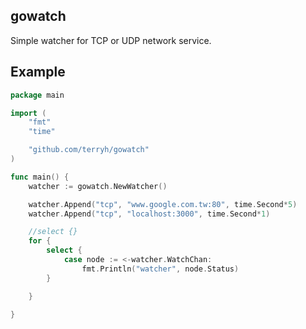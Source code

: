 ## gowatch

Simple watcher for TCP or UDP network service.

## Example

```go
package main

import (
	"fmt"
	"time"

	"github.com/terryh/gowatch"
)

func main() {
	watcher := gowatch.NewWatcher()

	watcher.Append("tcp", "www.google.com.tw:80", time.Second*5)
	watcher.Append("tcp", "localhost:3000", time.Second*1)

	//select {}
	for {
		select {
		    case node := <-watcher.WatchChan:
			    fmt.Println("watcher", node.Status)
		}

	}

}
```




